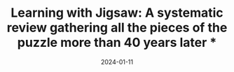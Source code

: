 ---
title: "Learning with Jigsaw:
A systematic review gathering all the pieces of the puzzle more than 40 years later *"
collection: publications
permalink: /publication/2024-jigsaw
date: 2024-01-11
venue: 'Review of Educational Research'
paperurl: ''
link: ''
citation: 'Vives, et al. 2024. &quot;Learning with Jigsaw: A systematic review gathering all the pieces of the puzzle more than 40 years later &quot; <i>Review of Educational Research</i>.'
---